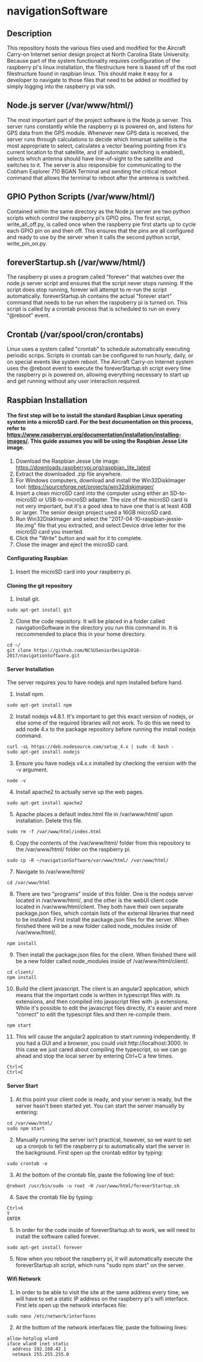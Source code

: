 # navigationSoftware

## Description
This repository hosts the various files used and modified for the Aircraft Carry-on Internet senior design project at North Carolina State University. Because part of the system functionality requires configuration of the raspberry pi's linux installation, the filestructure here is based off of the root filestructure found in raspbian linux. This should make it easy for a developer to navigate to those files that need to be added or modified by simply logging into the raspberry pi via ssh. 

## Node.js server (/var/www/html/)
The most important part of the project software is the Node.js server. This server runs constantly while the raspberry pi is powered on, and listens for GPS data from the GPS module. Whenever new GPS data is received, the server runs through calculations to decide which Inmarsat satellite is the most appropriate to select, calculates a vector bearing pointing from it's current location to that satellite, and (if automatic switching is enabled), selects which antenna should have line-of-sight to the satellite and switches to it. The server is also responsible for communicating to the Cobham Explorer 710 BGAN Terminal and sending the critical reboot command that allows the terminal to reboot after the antenna is switched. 

## GPIO Python Scripts (/var/www/html/)
Contained within the same directory as the Node.js server are two python scripts which control the raspberry pi's GPIO pins. The first script, write_all_off.py, is called once when the raspberry pie first starts up to cycle each GPIO pin on and then off. This ensures that the pins are all configured and ready to use by the server when it calls the second python script, write_pin_on.py. 

## foreverStartup.sh (/var/www/html/)
The raspberry pi uses a program called "forever" that watches over the node.js server script and ensures that the script never stops running. If the script does stop running, forever will attempt to re-run the script automatically. foreverStartup.sh contains the actual "forever start" command that needs to be run when the raspoberry pi is turned on. This script is called by a crontab process that is scheduled to run on every "@reboot" event. 

## Crontab (/var/spool/cron/crontabs)
Linux uses a system called "crontab" to schedule automatically executing periodic scrips. Scripts in crontab can be configured to run hourly, daily, or on special events like system reboot. The Aircraft Carry-on Internet system uses the @reboot event to execute the foreverStartup.sh script every time the raspberry pi is powered on, allowing everything necessary to start up and get running without any user interaction required. 

## Raspbian Installation
#### The first step will be to install the standard Raspbian Linux operating system into a microSD card. For the best documentation on this process, refer to https://www.raspberrypi.org/documentation/installation/installing-images/. This guide assumes you will be using the Raspbian Jesse Lite image.  
1. Download the Raspbian Jesse Lite image: https://downloads.raspberrypi.org/raspbian_lite_latest 
2. Extract the downloaded .zip file anywhere. 
2. For Windows computers, download and install the Win32DiskImager tool: https://sourceforge.net/projects/win32diskimager/
3. Insert a clean microSD card into the computer using either an SD-to-microSD or USB-to-microSD adapter. The size of the microSD card is not very important, but it's a good idea to have one that is at least 4GB or larger. The senior design project used a 16GB microSD card. 
3. Run Win32DiskImager and select the "2017-04-10-raspbian-jessie-lite.img" file that you extracted, and select Device drive letter for the microSD card you inserted.
4. Click the "Write" button and wait for it to complete.
5. Close the imager and eject the microSD card.

#### Configurating Raspbian
1. Insert the microSD card into your raspberry pi.

#### Cloning the git repository
1. Install git.
```
sudo apt-get install git
```
2. Clone the code repository. It will be placed in a folder called navigationSoftware in the directory you run this command in. It is reccommended to place this in your home directory. 
```
cd ~/
git clone https://github.com/NCSUSeniorDesign2016-2017/navigationSoftware.git
```

#### Server Installation
The server requires you to have nodejs and npm installed before hand.
1. Install npm.
```
sudo apt-get install npm
```
2. Install nodejs v4.8.1. It's important to get this exact version of nodejs, or else some of the required libraries will not work. To do this we need to add node 4.x to the package repository before running the install nodejs command.
```
curl -sL https://deb.nodesource.com/setup_4.x | sudo -E bash -
sudo apt-get install nodejs
```
3. Ensure you have nodejs v4.x.x installed by checking the version with the -v argument.
```
node -v
```
4. Install apache2 to actually serve up the web pages.
```
sudo apt-get install apache2
```
5. Apache places a default index.html file in /var/www/html/ upon installation. Delete this file.
```
sudo rm -f /var/www/html/index.html
```
6. Copy the contents of the /var/www/html/ folder from this repository to the /var/www/html/ folder on the raspberry pi. 
```
sudo cp -R ~/navigationSoftware/var/www/html/ /var/www/html/
```
7. Navigate to /var/www/html/
```
cd /var/www/html
```
8. There are two "programs" inside of this folder. One is the nodejs server located in /var/www/html/, and the other is the webUI client code located in /var/www/html/client. They both have their own separate package.json files, which contain lists of the external libraries that need to be installed. First install the package.json files for the server. When finished there will be a new folder called node_modules inside of /var/www/html/.
```
npm install
```
9. Then install the package.json files for the client. When finished there will be a new folder called node_modules inside of /var/www/html/client/.
```
cd client/
npm install
```
10. Build the client javascript. The client is an angular2 application, which means that the important code is written in typescript files with .ts extensions, and then compiled into javascript files with .js extensions. While it's possible to edit the javascript files directly, it's easier and more "correct" to edit the typescript files and then re-compile them. 
```
npm start
```
11. This will cause the angular2 applcation to start running independently. If you had a GUI and a browser, you could visit http://localhost:3000. In this case we just cared about compiling the typescript, so we can go ahead and stop the local server by entering Ctrl+C a few times.
```
Ctrl+C
Ctrl+C
```

#### Server Start
1. At this point your client code is ready, and your server is ready, but the server hasn't been started yet. You can start the server manually by entering:
```
cd /var/www/html/
sudo npm start
```
2. Manually running the server isn't practical, however, so we want to set up a cronjob to tell the raspberry pi to automatically start the server in the background. First open up the crontab editor by typing:
```
sudo crontab -e
```
3. At the bottom of the crontab file, paste the following line of text:
```
@reboot /usr/bin/sudo -u root -H /var/www/html/foreverStartup.sh
```
4. Save the crontab file by typing:
```
Ctrl+X
Y
ENTER
```
5. In order for the code inside of foreverStartup.sh to work, we will need to install the software called forever.
```
sudo apt-get install forever
```
5. Now when you reboot the raspberry pi, it will automatically execute the foreverStartup.sh script, which runs "sudo npm start" on the server.

#### Wifi Network
1. In order to be able to visit the site at the same address every time, we will have to set a static IP address on the raspberry pi's wifi interface. First lets open up the network interfaces file:
```
sudo nano /etc/network/interfaces
```
2. At the bottom of the network interfaces file, paste the following lines:
```
allow-hotplug wlan0
iface wlan0 inet static
  address 192.168.42.1
  netmask 255.255.255.0
```
